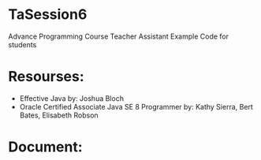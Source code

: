 # TaSession6
Advance Programming Course Teacher Assistant Example Code for students


# Resourses:
<ul>
<li>Effective Java by: Joshua Bloch</li>
<li>Oracle Certified Associate Java SE 8 Programmer by: Kathy Sierra, Bert Bates, Elisabeth Robson </li>
</ul>

# Document:
<a href="https://docs.google.com/document/d/1Ocqnd_Ps7_bL9uIkThBgsuWUCsGAkArrQhs5MXQr1tw/edit?usp=sharing">
